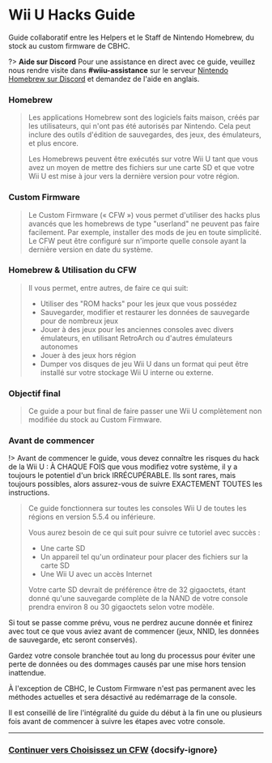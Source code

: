 # Wii U Hacks Guide

Guide collaboratif entre les Helpers et le Staff de Nintendo Homebrew, du stock au custom firmware de CBHC.

?> **Aide sur Discord** Pour une assistance en direct avec ce guide, veuillez nous rendre visite dans **#wiiu-assistance** sur le serveur [Nintendo Homebrew sur Discord](https://discord.gg/C29hYvh) et demandez de l'aide en anglais.

### Homebrew

> Les applications Homebrew sont des logiciels faits maison, créés par les utilisateurs, qui n'ont pas été autorisés par Nintendo. Cela peut inclure des outils d'édition de sauvegardes, des jeux, des émulateurs, et plus encore.
> 
> Les Homebrews peuvent être exécutés sur votre Wii U tant que vous avez un moyen de mettre des fichiers sur une carte SD et que votre Wii U est mise à jour vers la dernière version pour votre région.

### Custom Firmware

> Le Custom Firmware (« CFW ») vous permet d'utiliser des hacks plus avancés que les homebrews de type "userland" ne peuvent pas faire facilement. Par exemple, installer des mods de jeu en toute simplicité. Le CFW peut être configuré sur n'importe quelle console ayant la dernière version en date du système.

### Homebrew & Utilisation du CFW
>
> Il vous permet, entre autres, de faire ce qui suit:
> 
> - Utiliser des "ROM hacks" pour les jeux que vous possédez
> - Sauvegarder, modifier et restaurer les données de sauvegarde pour de nombreux jeux
> - Jouer à des jeux pour les anciennes consoles avec divers émulateurs, en utilisant RetroArch ou d'autres émulateurs autonomes
> - Jouer à des jeux hors région
> - Dumper vos disques de jeu Wii U dans un format qui peut être installé sur votre stockage Wii U interne ou externe.


### Objectif final

> Ce guide a pour but final de faire passer une Wii U complètement non modifiée du stock au Custom Firmware.

### Avant de commencer

!> Avant de commencer le guide, vous devez connaître les risques du hack de la Wii U : À CHAQUE FOIS que vous modifiez votre système, il y a toujours le potentiel d'un brick IRRÉCUPÉRABLE. Ils sont rares, mais toujours possibles, alors assurez-vous de suivre EXACTEMENT TOUTES les instructions.
>
> Ce guide fonctionnera sur toutes les consoles Wii U de toutes les régions en version 5.5.4 ou inférieure.
> 
> Vous aurez besoin de ce qui suit pour suivre ce tutoriel avec succès :
> 
> - Une carte SD
> - Un appareil tel qu'un ordinateur pour placer des fichiers sur la carte SD
> - Une Wii U avec un accès Internet
> 
> Votre carte SD devrait de préférence être de 32 gigaoctets, étant donné qu'une sauvegarde complète de la NAND de votre console prendra environ 8 ou 30 gigaoctets selon votre modèle.

Si tout se passe comme prévu, vous ne perdrez aucune donnée et finirez avec tout ce que vous aviez avant de commencer (jeux, NNID, les données de sauvegarde, etc seront conservés).

Gardez votre console branchée tout au long du processus pour éviter une perte de données ou des dommages causés par une mise hors tension inattendue.

À l'exception de CBHC, le Custom Firmware n'est pas permanent avec les méthodes actuelles et sera désactivé au redémarrage de la console.

Il est conseillé de lire l'intégralité du guide du début à la fin une ou plusieurs fois avant de commencer à suivre les étapes avec votre console.

---

### [Continuer vers Choisissez un CFW](cfw-choice) {docsify-ignore}